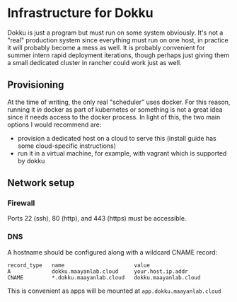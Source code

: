 # Infrastructure for Dokku

Dokku is just a program but must run on some system obviously. It's not a "real" production system since everything must run on one host, in practice it will probably become a mess as well. It is probably convenient for summer intern rapid deployment iterations, though perhaps just giving them a small dedicated cluster in rancher could work just as well.

## Provisioning

At the time of writing, the only real "scheduler" uses docker. For this reason, running it *in* docker as part of kubernetes or something is not a great idea since it needs access to the docker process. In light of this, the two main options I would recommend are:

- provision a dedicated host on a cloud to serve this (install guide has some cloud-specific instructions)
- run it in a virtual machine, for example, with vagrant which is supported by dokku

## Network setup

### Firewall

Ports 22 (ssh), 80 (http), and 443 (https) must be accessible.

### DNS

A hostname should be configured along with a wildcard CNAME record:

```raw
record_type   name                      value
A             dokku.maayanlab.cloud     your.host.ip.addr
CNAME         *.dokku.maayanlab.cloud   dokku.maayanlab.cloud
```

This is convenient as apps will be mounted at `app.dokku.maayanlab.cloud`

